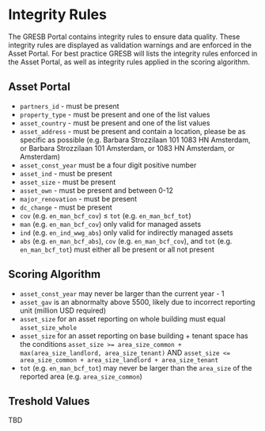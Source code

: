 # Integrity Rules

The GRESB Portal contains integrity rules to ensure data quality. These integrity rules are displayed as validation warnings and are enforced in the Asset Portal. For best practice GRESB will lists the integrity rules enforced in the Asset Portal, as well as integrity rules applied in the scoring algorithm.

## Asset Portal

* `partners_id` - must be present
* `property_type` - must be present and one of the list values
* `asset_country` - must be present and one of the list values
* `asset_address` - must be present and contain a location, please be as specific as possible (e.g. Barbara Strozzilaan 101 1083 HN Amsterdam, or Barbara Strozzilaan 101 Amsterdam, or 1083 HN Amsterdam, or Amsterdam)
* `asset_const_year` must be a four digit positive number
* `asset_ind` - must be present 
* `asset_size` - must be present
* `asset_own` - must be present and between 0-12
* `major_renovation` - must be present
* `dc_change` - must be present
* `cov` (e.g. `en_man_bcf_cov`) ≤ `tot` (e.g. `en_man_bcf_tot`)
* `man` (e.g. `en_man_bcf_cov`) only valid for managed assets
* `ind` (e.g. `en_ind_wwg_abs`) only valid for indirectly managed assets
* `abs` (e.g. `en_man_bcf_abs`), `cov` (e.g. `en_man_bcf_cov`), and `tot` (e.g. `en_man_bcf_tot`) must either all be present or all not present

## Scoring Algorithm

* `asset_const_year` may never be larger than the current year - 1
* `asset_gav` is an abnormalty above 5500, likely due to incorrect reporting unit (million USD required)
* `asset_size` for an asset reporting on whole building must equal `asset_size_whole`
* `asset_size` for an asset reporting on base building + tenant space has the conditions `asset_size >= area_size_common + max(area_size_landlord, area_size_tenant)` AND `asset_size <= area_size_common + area_size_landlord + area_size_tenant`
* `tot` (e.g. `en_man_bcf_tot`) may never be larger than the `area_size` of the reported area (e.g. `area_size_common`)


## Treshold Values

TBD
